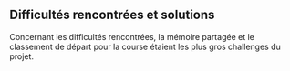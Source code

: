Difficultés rencontrées et solutions
------------------------------------

Concernant les difficultés rencontrées, la mémoire partagée et le classement de départ pour la course étaient 
les plus gros challenges du projet. 
 

